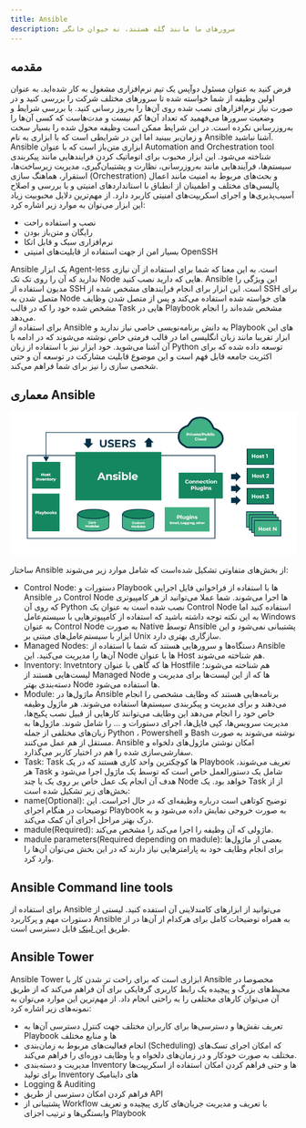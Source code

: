 ```yaml
---
title: Ansible
description: سرورهای ما مانند گله هستند، نه حیوان خانگی
---
```


## مقدمه
فرض کنید به عنوان مسئول دوآپس یک تیم نرم‌افزاری مشغول به کار شده‌اید. به عنوان اولین وظیفه از شما خواسته شده تا سرورهای مختلف شرکت را بررسی کنید و در صورت نیاز نرم‌افزارهای نصب شده روی آن‌ها را به‌روز رسانی کنید. با بررسی شرایط و وضعیت سرورها می‌فهمید که تعداد آن‌ها کم نیست و مدت‌هاست که کسی آن‌ها را به‌روزرسانی نکرده است. در این شرایط ممکن است وظیفه محول شده را بسیار سخت و زمان‌بر ببینید اما این در شرایطی است که با ابزاری به نام
Ansible
آشنا نباشید.  
Ansible
ابزاری متن‌باز است که با عنوان
Automation and Orchestration tool
شناخته می‌شود. این ابزار محبوب برای اتوماتیک کردن فرایند‌هایی مانند پیکربندی سیستم‌ها، فرآیندهایی مانند به‌روزرسانی، نظارت و پشتیبان‌گیری، مدیریت زیرساخت‌ها، استقرار، هماهنگ سازی
(Orchestration)
و بحث‌های مربوط به امنیت مانند اعمال پالیسی‌های مختلف و اطمینان از انطباق با استاندارد‌های امنیتی و یا بررسی و اصلاح آسیب‌پذیری‌ها و اجرای اسکریپت‌های امنیتی کاربرد دارد.
از مهم‌ترین دلایل محبوبیت زیاد این ابزار می‌توان به موارد زیر اشاره کرد:  

* نصب و استفاده راحت
* رایگان و متن‌باز بودن
* نرم‌افزاری سبک و قابل اتکا
* بسیار امن از جهت استفاده از قابلیت‌های امنیتی OpenSSH

Ansible
یک ابزار
Agent-less
است. به این معنا که شما برای استفاده از آن نیازی ندارید که آن را روی تک تک
Node
هایی که دارید نصب کنید.
Ansible
این ویژگی را مدیون استفاده از
SSH
است. این ابزار برای انجام فرایندهای مشخص شده از
SSH
برای متصل شدن به
Node
های خواسته شده استفاده می‌کند و پس از متصل شدن وظایف مشخص شده خود را که در قالب
Task
هایی در
Playbook
مشخص شده‌اند را انجام می‌دهد.  
برای استفاده از
Ansible
به دانش برنامه‌نویسی خاصی نیاز ندارید و
Playbook
های این ابزار تقریبا مانند زبان انگلیسی اما در قالب فرمتی خاص نوشته می‌شوند که در ادامه با آن آشنا می‌شوید. خود ابزار نیز با استفاده از زبان
Python
توسعه داده شده که برای اکثریت جامعه قابل فهم است و این موضوع قابلیت مشارکت در توسعه آن و حتی شخصی سازی را نیز برای شما فراهم می‌کند.  

## معماری Ansible  

![Ansible Architecture](./images/devops-10-ansible-ansible-architecture.png)

ساختار
Ansible
از بخش‌های متفاوتی تشکیل شده‌است که شامل موارد زیر می‌شوند:  

* Control Node: دستورات و
Playbook
ها با استفاده از فراخوانی فایل اجرایی
Ansible
در
Control Node
ها اجرا می‌شوند. شما عملا می‌توانید از هر کامپیوتری که روی آن
Python
نصب شده است به عنوان یک
Control Node
استفاده کنید اما به این نکته توجه داشته باشید که استفاده از کامپیوترهایی با سیستم‌عامل
Windows
به عنوان
Control Node
به صورت
Native
توسط
Ansible
پشتیبانی نمی‌شود و این ابزار با سیستم‌عامل‌های مبتنی بر
Unix
سازگاری بهتری دارد.  
* Managed Nodes: دستگاه‌ها و سرورهایی هستند که شما با استفاده از
Ansible
آن‌ها را مدیریت می‌کنید. این
Node
ها با عنوان
Host
هم شناخته می‌شوند.  
* Inventory:
Invetntory
ها که گاهی با عنوان
Hostfile
هم شناخته می‌شوند؛ لیست‌هایی هستند از
Managed Node
ها که از این لیست‌ها برای مدیریت و دسته‌بندی بهتر
Node
ها استفاده می‌شود.
* Module: ماژول‌ها در
Ansible
برنامه‌هایی هستند که وظایف مشخصی را انجام می‌دهند و برای مدیریت و پیکربندی سیستم‌ها استفاده می‌شوند. هر ماژول وظیفه خاص خود را انجام می‌دهد این وظایف می‌توانند کارهایی از قبیل نصب پکیج‌ها، مدیریت سرویس‌ها، کپی فایل‌ها، اجرای دستورات و ... را شامل شوند. ماژول‌ها به زبان‌های مختلفی از جمله
Python ،
Powershell
و
Bash
نوشته می‌شوند به صورت مستقل از هم عمل می‌کنند.
Ansible
امکان نوشتن ماژول‌های دلخواه و سفارشی‌سازی شده را هم در اختیار کاربر می‌گذارد.  
* Task: Task
ها کوچکترین واحد کاری هستند که در یک
Playbook
تعریف می‌شوند، هر
Task
شامل یک دستورالعمل خاص است که توسط یک ماژول اجرا می‌شود و هدف آن انجام یک عمل خاص بر روی یک یا چند
Node
خواهد بود. یک
Task
از از بخش‌های زیر تشکیل شده است:  
* name(Optional): توضیح کوتاهی است درباره وظیفه‌ای که در حال اجراست. این توضیحات در هنگام اجرای
Playbook
به صورت خروجی نمایش داده می‌شود و به درک بهتر مراحل اجرای آن کمک می‌کند.  
* madule(Required): ماژولی که آن وظیفه را اجرا می‌کند را مشخص می‌کند.  
* madule parameters(Required depending on madule): بعضی از ماژول‌ها برای انجام وظایف خود به پارامترهایی نیاز دارند که در این بخش می‌توان آن‌ها را وارد کرد.  

## Ansible Command line tools
برای استفاده از
Ansible
می‌توانید از ابزارهای کامندلاینی آن استفده کنید. لیستی از دستورات مهم و پرکاربرد
Ansible
به همراه توضیحات کامل برای هرکدام از آن‌ها در از طریق
[این لینک](https://docs.ansible.com/ansible/latest/command_guide/index.html)
قابل دسترسی است.

## Ansible Tower
Ansible Tower
ابزاری است که برای راحت تر شدن کار با
Ansible
مخصوصا در محیط‌های بزرگ و پیچیده یک رابط کاربری گرفایکی برای آن فراهم می‌کند که از طریق آن می‌توان کارهای مختلفی را به راحتی انجام داد. از مهم‌ترین این موارد می‌توان به نمونه‌های زیر اشاره کرد:  

* تعریف نقش‌ها و دسترسی‌ها برای کاربران مختلف جهت کنترل دسترسی آن‌ها به 
Playbook
ها و منابع مختلف
* انجام فعالیت‌های مربوط به زمان‌بندی
(Scheduling)
که امکان اجرای تسک‌های مختلف به صورت خودکار و در زمان‌های دلخواه و یا وظایف دوره‌ای را فراهم می‌کند.  
* مدیریت و دسته‌بندی
Inventory
ها و حتی فراهم کردن امکان استفاده از اسکریپت‌ها برای تولید 
Inventory
های داینامیک
* Logging & Auditing
* فراهم کردن امکان دسترسی از طریق API
* پشتیبانی از 
Workflow
با تعریف و مدیریت جریان‌های کاری پیچیده و تعریف وابستگی‌ها و ترتیب اجزای
Playbook